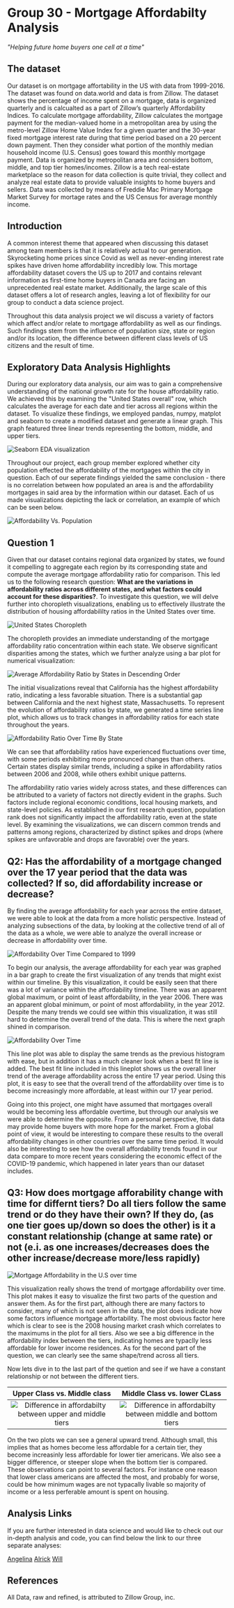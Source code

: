 # Group 30 - Mortgage Affordabilty Analysis

*"Helping future home buyers one cell at a time"*

## The dataset

Our dataset is on mortgage affortability in the US with data from 1999-2016. The dataset was found on data.world and data is from Zillow. The dataset shows the percentage of income spent on a mortgage, data is organized quarterly and is calcualted as a part of Zillow’s quarterly Affordability Indices. To calculate mortgage affordability, Zillow calculates the mortgage payment for the median-valued home in a metropolitan area by using the metro-level Zillow Home Value Index for a given quarter and the 30-year fixed mortgage interest rate during that time period based on a 20 percent down payment. Then they consider what portion of the monthly median household income (U.S. Census) goes toward this monthly mortgage payment. Data is organized by metropolitan area and considers bottom, middle, and top tier homes/incomes. Zillow is a tech real-estate marketplace so the reason for data collection is quite trivial, they collect and analyze real estate data to provide valuable insights to home buyers and sellers. Data was collected by means of Freddie Mac Primary Mortgage Market Survey for mortage rates and the US Census for average monthly income. 

## Introduction

A common interest theme that appeared when discussing this dataset among team members is that it is relatively actual to our generation. Skyrocketing home prices since Covid as well as never-ending interest rate spikes have driven home affordability incredibly low. This mortage affordability dataset covers the US up to 2017 and contains relevant information as first-time home buyers in Canada are facing an unprecedented real estate market. Additionally, the large scale of this dataset offers a lot of research angles, leaving a lot of flexibility for our group to conduct a data science project. 

Throughout this data analysis project we wil discuss a variety of factors which affect and/or relate to mortgage affordability as well as our findings. Such findings stem from the influence of population size, state or region and/or its location, the difference between different class levels of US citizens and the result of time. 

## Exploratory Data Analysis Highlights 

During our exploratory data analysis, our aim was to gain a comprehensive understanding of the national growth rate for the house affordability ratio. We achieved this by examining the "United States overall" row, which calculates the average for each date and tier across all regions within the dataset. To visualize these findings, we employed pandas, numpy, matplot and seaborn to create a modified dataset and generate a linear graph. This graph featured three linear trends representing the bottom, middle, and upper tiers.

![Seaborn EDA visualization](/images/alrick/EDA_tier_affordability.png)

Throughout our project, each group member explored whether city population effected the affordability of the mortgages within the city in question. Each of our seperate findings yielded the same conclusion - there is no correlation between how populated an area is and the affordability mortgages in said area by the information within our dataset. Each of us made visualizations depicting the lack or correlation, an example of which can be seen below.

![Affordability Vs. Population](/images/PopVAff.png)

## Question 1

Given that our dataset contains regional data organized by states, we found it compelling to aggregate each region by its corresponding state and compute the average mortgage affordability ratio for comparison. This led us to the following research question: **What are the variations in affordability ratios across different states, and what factors could account for these disparities?**. To investigate this question, we will delve further into choropleth visualizations, enabling us to effectively illustrate the distribution of housing affordabililty ratios in the United States over time.

![United States Choropleth](/images/alrick/chloropleth_byStates.PNG)

The choropleth provides an immediate understanding of the mortgage affordability ratio concentration within each state. We observe significant disparities among the states, which we further analyze using a bar plot for numerical visualization:

![Average Affordability Ratio by States in Descending Order](/images/alrick/affordability_states_barPlot.png)

The initial visualizations reveal that California has the highest affordability ratio, indicating a less favorable situation. There is a substantial gap between California and the next highest state, Massachusetts. To represent the evolution of affordability ratios by state, we generated a time series line plot, which allows us to track changes in affordability ratios for each state throughout the years.

![Affordability Ratio Over Time By State](/images/alrick/affordability_overTime_states_lineChart.png)

We can see that affordability ratios have experienced fluctuations over time, with some periods exhibiting more pronounced changes than others. Certain states display similar trends, including a spike in affordability ratios between 2006 and 2008, while others exhibit unique patterns.

The affordability ratio varies widely across states, and these differences can be attributed to a variety of factors not directly evident in the graphs. Such factors include regional economic conditions, local housing markets, and state-level policies. As established in our first research question, population rank does not significantly impact the affordability ratio, even at the state level. By examining the visualizations, we can discern common trends and patterns among regions, characterized by distinct spikes and drops (where spikes are unfavorable and drops are favorable) over the years.

## Q2: Has the affordability of a mortgage changed over the 17 year period that the data was collected? If so, did affordability increase or decrease?

By finding the average affordability for each year across the entire dataset, we were able to look at the data from a more holistic perspective. Instead of analyzing subsections of the data, by looking at the collective trend of all of the data as a whole, we were able to analyze the overall increase or decrease in affordability over time.

![Affordability Over Time Compared to 1999](/images/CompAff1999.png)

To begin our analysis, the average affordability for each year was graphed in a bar graph to create the first visualization of any trends that might exist within our timeline. By this visualization, it could be easily seen that there was a lot of variance within the affordability timeline. There was an apparent global maximum, or point of least affordability, in the year 2006. There was an apparent global minimum, or point of most affordability, in the year 2012. Despite the many trends we could see within this visualization, it was still hard to determine the overall trend of the data. This is where the next graph shined in comparison.


![Affordability Over Time](/images/AffVTime.png)

This line plot was able to display the same trends as the previous histogram with ease, but in addition it has a much cleaner look when a best fit line is added. The best fit line included in this lineplot shows us the overall liner trend of the average affordability across the entire 17 year period. Using this plot, it is easy to see that the overall trend of the affordability over time is to become increasingly more affordable, at least within our 17 year period.


Going into this project, one might have assumed that mortgages overall would be becoming less affordable overtime, but through our analysis we were able to determine the opposite. From a personal perspective, this data may provide home buyers with more hope for the market. From a global point of view, it would be interesting to compare these results to the overall affordability changes in other countries over the same time period. It would also be interesting to see how the overall affordability trends found in our data compare to more recent years considering the economic effect of the COVID-19 pandemic, which happened in later years than our dataset includes.

## Q3: How does mortgage afforability change with time for differnt tiers? Do all tiers follow the same trend or do they have their own? If they do, (as one tier goes up/down so does the other) is it a constant relationship (change at same rate) or not (e.i. as one increases/decreases does the other increase/decrease more/less rapidly)

![Mortgage Affordability in the U.S over time](images/Will/tiered_timeplot.png)

This visualization really shows the trend of mortgage affordability over time. This plot makes it easy to visualize the first two parts of the question and answer them. As for the first part, although there are many factors to consider, many of which is not seen in the data, the plot does indicate how some factors influence mortgage affortability. The most obvious factor here which is clear to see is the 2008 housing market crash which correlates to the maximums in the plot for all tiers. Also we see a big difference in the affordability index between the tiers, indicating homes are typaclly less affordable for lower income residences. As for the second part of the question, we can clearly see the same shape/trend across all tiers.

Now lets dive in to the last part of the quetion and see if we have a constant relationship or not between the different tiers.

| Upper Class vs. Middle class | Middle Class vs. lower CLass |
|:----------------------------:|:----------------------------:|
![Difference in affordabilty between upper and middle tiers](images/Will/midup_diff.png) | ![Difference in affordabilty between middle and bottom tiers](images/Will/botmid_diff.png)|

On the two plots we can see a general upward trend. Although small, this implies that as homes become less affordable for a certain tier, they become increasinly less affordable for lower tier americans. We also see a bigger difference, or steeper slope when the bottom tier is compared. These observations can point to several factors. For instance one reason that lower class americans are affected the most, and probably for worse, could be how minimum wages are not typacally livable so majority of income or a less perferable amount is spent on housing. 

## Analysis Links

If you are further interested in data science and would like to check out our in-depth analysis and code, you can find below the link to our three separate analyses:

[Angelina](/analysis/analysisAngelina.ipynb)
[Alrick](/analysis/analysisAlrick.ipynb)
[Will](/analysis/analysisWill.ipynb)

## References

All Data, raw and refined, is attributed to Zillow Group, inc.
